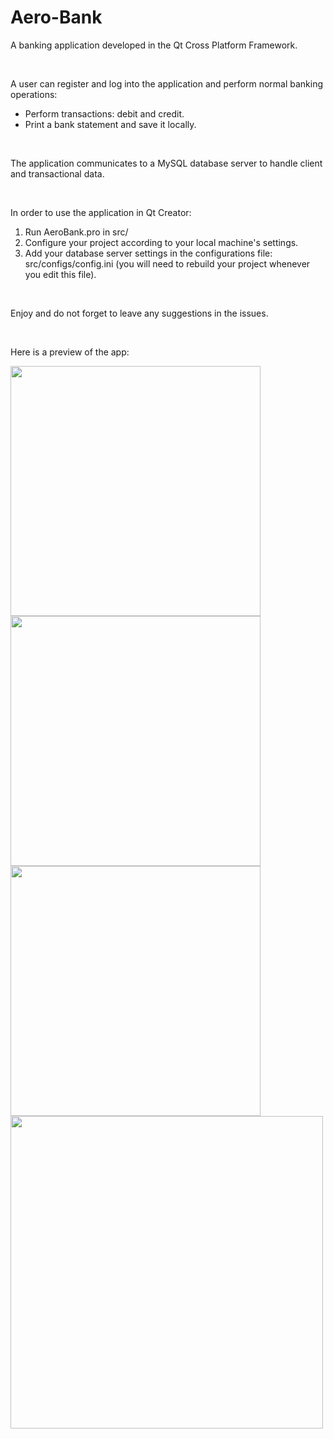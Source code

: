 # Aero-Bank
<p>A banking application developed in the Qt Cross Platform Framework.</p>
<br>
<p>A user can register and log into the application and perform normal banking operations:</p>
<ul>
  <li>Perform transactions: debit and credit.</li>
  <li>Print a bank statement and save it locally.</li>
</ul>
<br>
<p>The application communicates to a MySQL database server to handle client and transactional data.</p>
<br>
<p>In order to use the application in Qt Creator:</p>
<ol>
  <li>Run AeroBank.pro in src/</li>
  <li>Configure your project according to your local machine's settings.</li>
  <li>Add your database server settings in the configurations file: src/configs/config.ini (you will need to rebuild your project whenever you edit this file).</li>
</ol>
<br>
<p>Enjoy and do not forget to leave any suggestions in the issues.</p>
<br>
<p>Here is a preview of the app:</p>
<img width="400" src="https://user-images.githubusercontent.com/36408408/126579895-50f003e5-37d6-4929-af31-3b9a046e808d.jpg">
<img width="400" src="https://user-images.githubusercontent.com/36408408/126579909-4892388d-84d3-4848-90c6-4b1b0a7c6c74.jpg">
<img width="400" src="https://user-images.githubusercontent.com/36408408/126580074-f9d6938e-d173-4837-9dd4-d003f2be84ce.jpg">
<img width="500" src="https://user-images.githubusercontent.com/36408408/126580309-a6cd868d-0043-4cdc-9bbe-4088a515154c.jpg">




